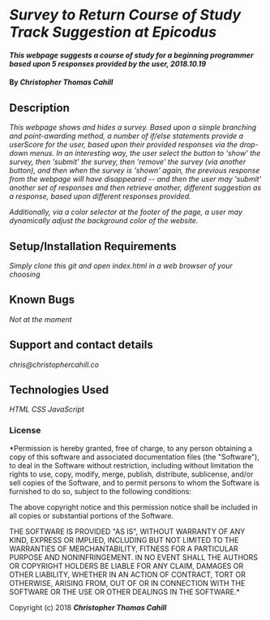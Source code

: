 # _Survey to Return Course of Study Track Suggestion at Epicodus_

#### _This webpage suggests a course of study for a beginning programmer based upon 5 responses provided by the user, 2018.10.19_

#### By _**Christopher Thomas Cahill**_

## Description

_This webpage shows and hides a survey. Based upon a simple branching and point-awarding method, a number of if/else statements provide a userScore for the user, based upon their provided responses via the drop-down menus. In an interesting way, the user select the button to 'show' the survey, then 'submit' the survey, then 'remove' the survey (via another button), and then when the survey is 'shown' again, the previous response from the webpage will have disappeared -- and then the user may 'submit' another set of responses and then retrieve another, different suggestion as a response, based upon different responses provided._

_Additionally, via a color selector at the footer of the page, a user may dynamically adjust the background color of the website._

## Setup/Installation Requirements

_Simply clone this git and open index.html in a web browser of your choosing_

## Known Bugs

_Not at the moment_

## Support and contact details

_chris@christophercahill.co_

## Technologies Used

_HTML_
_CSS_
_JavaScript_

### License

*Permission is hereby granted, free of charge, to any person obtaining a copy of this software and associated documentation files (the "Software"), to deal in the Software without restriction, including without limitation the rights to use, copy, modify, merge, publish, distribute, sublicense, and/or sell copies of the Software, and to permit persons to whom the Software is furnished to do so, subject to the following conditions:

The above copyright notice and this permission notice shall be included in all copies or substantial portions of the Software.

THE SOFTWARE IS PROVIDED "AS IS", WITHOUT WARRANTY OF ANY KIND, EXPRESS OR IMPLIED, INCLUDING BUT NOT LIMITED TO THE WARRANTIES OF MERCHANTABILITY, FITNESS FOR A PARTICULAR PURPOSE AND NONINFRINGEMENT. IN NO EVENT SHALL THE AUTHORS OR COPYRIGHT HOLDERS BE LIABLE FOR ANY CLAIM, DAMAGES OR OTHER LIABILITY, WHETHER IN AN ACTION OF CONTRACT, TORT OR OTHERWISE, ARISING FROM, OUT OF OR IN CONNECTION WITH THE SOFTWARE OR THE USE OR OTHER DEALINGS IN THE SOFTWARE.*

Copyright (c) 2018 **_Christopher Thomas Cahill_**
